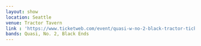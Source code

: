 ```yaml
---
layout: show
location: Seattle
venue: Tractor Tavern
link : 'https://www.ticketweb.com/event/quasi-w-no-2-black-tractor-tickets/12601835'
bands: Quasi, No. 2, Black Ends
---
```


